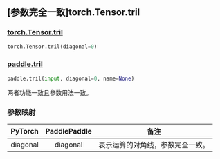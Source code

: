 ## [参数完全一致]torch.Tensor.tril

### [torch.Tensor.tril](https://pytorch.org/docs/stable/generated/torch.Tensor.tril.html#torch.Tensor.tril)

```python
torch.Tensor.tril(diagonal=0)
```

### [paddle.tril](https://www.paddlepaddle.org.cn/documentation/docs/zh/api/paddle/tril_cn.html#tril)

```python
paddle.tril(input, diagonal=0, name=None)
```

两者功能一致且参数用法一致。

### 参数映射

| PyTorch  | PaddlePaddle |               备注               |
| :------: | :----------: | :------------------------------: |
| diagonal |   diagonal   | 表示运算的对角线，参数完全一致。 |
